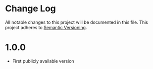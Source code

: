# Change Log
All notable changes to this project will be documented in this file.
This project adheres to [Semantic Versioning](http://semver.org/).

# 1.0.0

* First publicly available version
